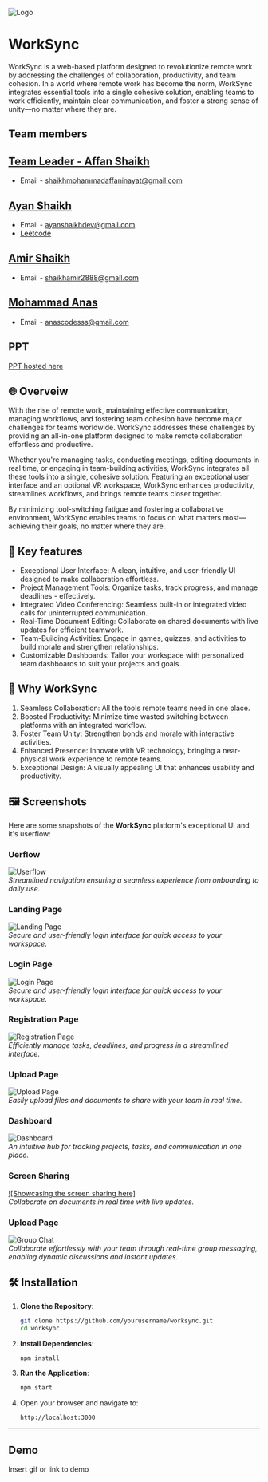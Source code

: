 ![Logo](Images/Upper_moon_logo.jpg)
# WorkSync

WorkSync is a web-based platform designed to revolutionize remote work by addressing the challenges of collaboration, productivity, and team cohesion. In a world where remote work has become the norm, WorkSync integrates essential tools into a single cohesive solution, enabling teams to work efficiently, maintain clear communication, and foster a strong sense of unity—no matter where they are.


## Team members


**[Team Leader - Affan Shaikh](https://github.com/MohammedAffanShaikh)**
-
- Email - shaikhmohammadaffaninayat@gmail.com

**[Ayan Shaikh](https://github.com/ayan4955G/)**
-
- Email - ayanshaikhdev@gmail.com
- [Leetcode](https://leetcode.com/u/THE_ayanshaikh_/)

**[Amir Shaikh](https://github.com/amir-200)**
-
- Email - shaikhamir2888@gmail.com 

**[Mohammad Anas](https://github.com/MohammadAnas45)**
-
- Email - anascodesss@gmail.com


## PPT
[PPT hosted here](https://bluetoorh-voice-control-car.my.canva.site/worksync)

## 🌐 Overveiw
With the rise of remote work, maintaining effective communication, managing workflows, and fostering team cohesion have become major challenges for teams worldwide. WorkSync addresses these challenges by providing an all-in-one platform designed to make remote collaboration effortless and productive.

Whether you're managing tasks, conducting meetings, editing documents in real time, or engaging in team-building activities, WorkSync integrates all these tools into a single, cohesive solution. Featuring an exceptional user interface and an optional VR workspace, WorkSync enhances productivity, streamlines workflows, and brings remote teams closer together.

By minimizing tool-switching fatigue and fostering a collaborative environment, WorkSync enables teams to focus on what matters most—achieving their goals, no matter where they are.

## 🚀  Key features
- Exceptional User Interface: A clean, intuitive, and user-friendly UI designed to make collaboration effortless.
- Project Management Tools: Organize tasks, track progress, and manage deadlines - effectively.
- Integrated Video Conferencing: Seamless built-in or integrated video calls for uninterrupted communication.
- Real-Time Document Editing: Collaborate on shared documents with live updates for efficient teamwork.
- Team-Building Activities: Engage in games, quizzes, and activities to build morale and strengthen relationships.
- Customizable Dashboards: Tailor your workspace with personalized team dashboards to suit your projects and goals.

## 🎯 Why WorkSync

1. Seamless Collaboration: All the tools remote teams need in one place.
2. Boosted Productivity: Minimize time wasted switching between platforms with an integrated workflow.
3. Foster Team Unity: Strengthen bonds and morale with interactive activities.
4. Enhanced Presence: Innovate with VR technology, bringing a near-physical work experience to remote teams.
5. Exceptional Design: A visually appealing UI that enhances usability and productivity.

## 🖼️ Screenshots  

Here are some snapshots of the **WorkSync** platform's exceptional UI and it's userflow:

### Uerflow  
![Userflow](Images/Flow_Chart.jpg)  
*Streamlined navigation ensuring a seamless experience from onboarding to daily use.*  

### Landing Page  
![Landing Page](Images/Landing_Page.jpg)  
*Secure and user-friendly login interface for quick access to your workspace.*  

### Login Page  
![Login Page](Images/Login_Page.jpg)  
*Secure and user-friendly login interface for quick access to your workspace.*  

### Registration Page  
![Registration Page](Images/Registration.jpg)  
*Efficiently manage tasks, deadlines, and progress in a streamlined interface.*

### Upload Page  
![Upload Page](Images/Upload.jpg)  
*Easily upload files and documents to share with your team in real time.*

### Dashboard  
![Dashboard](Images/Dashboard.jpg)  
*An intuitive hub for tracking projects, tasks, and communication in one place.*

### Screen Sharing  
[![Showcasing the screen sharing here]](https://youtu.be/yeKvhTcaanU?si=0gjmv7mHOTaivX7-)  
*Collaborate on documents in real time with live updates.*  

### Upload Page  
![Group Chat](Image/Chat.jpg)  
*Collaborate effortlessly with your team through real-time group messaging, enabling dynamic discussions and instant updates.*

## 🛠️ Installation  

1. **Clone the Repository**:  
   ```bash
   git clone https://github.com/yourusername/worksync.git
   cd worksync
   ```

2. **Install Dependencies**:  
   ```bash
   npm install
   ```

3. **Run the Application**:  
   ```bash
   npm start
   ```

4. Open your browser and navigate to:  
   ```bash
   http://localhost:3000
   ```

---
## Demo

Insert gif or link to demo

